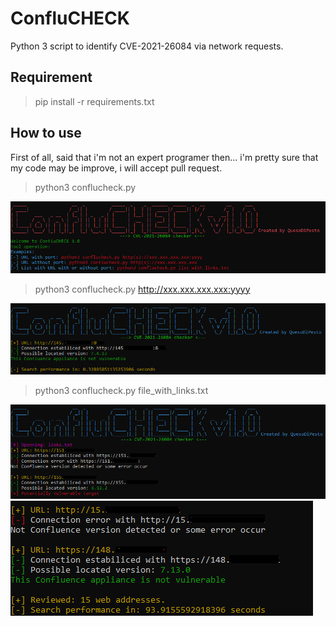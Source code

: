 # ConfluCHECK
Python 3 script to identify CVE-2021-26084 via network requests.

## Requirement
> pip install -r requirements.txt

## How to use

First of all, said that i'm not an expert programer then... i'm pretty sure that my code may be improve, i will accept pull request.

> python3 conflucheck.py

![alt text](https://raw.githubusercontent.com/quesodipesto/conflucheck/main/images/imagen_0.png)

> python3 conflucheck.py http://xxx.xxx.xxx.xxx:yyyy

![alt text](https://github.com/quesodipesto/conflucheck/blob/d521d28fbe058332044422c09c5783a2b6eb6955/images/imagen_1.png)

> python3 conflucheck.py file_with_links.txt

![alt text](https://raw.githubusercontent.com/quesodipesto/conflucheck/main/images/imagen_2.png)
![alt text](https://raw.githubusercontent.com/quesodipesto/conflucheck/main/images/imagen_3.png)
